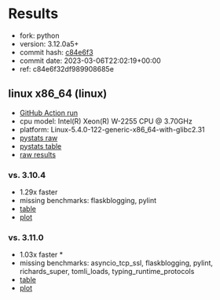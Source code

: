 # Results

- fork: python
- version: 3.12.0a5+
- commit hash: [c84e6f3](https://github.com/python/cpython/commit/c84e6f3)
- commit date: 2023-03-06T22:02:19+00:00
- ref: c84e6f32df989908685e

## linux x86_64 (linux)

- [GitHub Action run](https://github.com/faster-cpython/benchmarking/actions/runs/4382057477)
- cpu model: Intel(R) Xeon(R) W-2255 CPU @ 3.70GHz
- platform: Linux-5.4.0-122-generic-x86_64-with-glibc2.31
- [pystats raw](bm-20230306-linux-x86_64-python-c84e6f32df989908685e-3.12.0a5%2B-c84e6f3-pystats.json)
- [pystats table](bm-20230306-linux-x86_64-python-c84e6f32df989908685e-3.12.0a5%2B-c84e6f3-pystats.md)
- [raw results](bm-20230306-linux-x86_64-python-c84e6f32df989908685e-3.12.0a5%2B-c84e6f3.json)

### vs. 3.10.4

- 1.29x faster
- missing benchmarks: flaskblogging, pylint
- [table](bm-20230306-linux-x86_64-python-c84e6f32df989908685e-3.12.0a5%2B-c84e6f3-vs-3.10.4.md)
- [plot](bm-20230306-linux-x86_64-python-c84e6f32df989908685e-3.12.0a5%2B-c84e6f3-vs-3.10.4.png)

### vs. 3.11.0

- 1.03x faster \*
- missing benchmarks: asyncio_tcp_ssl, flaskblogging, pylint, richards_super, tomli_loads, typing_runtime_protocols
- [table](bm-20230306-linux-x86_64-python-c84e6f32df989908685e-3.12.0a5%2B-c84e6f3-vs-3.11.0.md)
- [plot](bm-20230306-linux-x86_64-python-c84e6f32df989908685e-3.12.0a5%2B-c84e6f3-vs-3.11.0.png)

